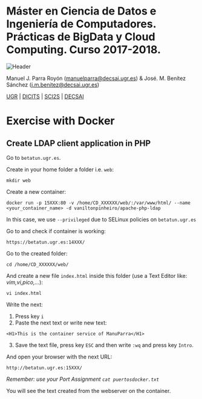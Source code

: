 # Máster en Ciencia de Datos e Ingeniería de Computadores. Prácticas de BigData y Cloud Computing. Curso 2017-2018. 

![Header](https://sites.google.com/site/manuparra/home/headerdicits.png)

Manuel J. Parra Royón (manuelparra@decsai.ugr.es) &  José. M. Benítez Sánchez (j.m.benitez@decsai.ugr.es)

[UGR](http://www.ugr.es) | [DICITS](http://dicits.ugr.es) | [SCI2S](http://sci2s.ugr.es) | [DECSAI](http://decsai.ugr.es)


# Exercise with Docker


## Create LDAP client application in PHP

Go to ``betatun.ugr.es``.

Create in your home folder a folder i.e. ```web```:

```mkdir web```

Create a new container:

```docker run -p 15XXX:80 -v /home/CD_XXXXXX/web/:/var/www/html/ --name <your_container_name> -d vaniltonpinheiro/apache-php-ldap```

In this case, we use ``--privileged`` due to SELinux policies on ``betatun.ugr.es``

Go to and check if container is working:

```https://betatun.ugr.es:14XXX/```

Go to the created folder:

```cd /home/CD_XXXXXX/web/```

And create a new file ``index.html`` inside this folder (use a Text Editor like: *vim,vi,pico,...*):

```
vi index.html
```

Write the next:

1. Press key ``i``
2. Paste the next text or write new text:
```
<H1>This is the container service of ManuParra</H1>
```

3. Save the text file, press key ``ESC`` and then write ``:wq`` and press key ``Intro``.



And open your browser with the next URL:

```http://betatun.ugr.es:15XXX/```

*Remember: use your Port Assignment  ``cat puertosdocker.txt``*

You will see the text created from the webserver on the container.
